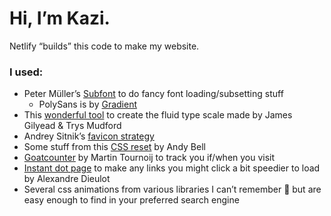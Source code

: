 # Hi, I’m Kazi.

Netlify “builds” this code to make my website.

### I used:
- Peter Müller’s [Subfont](https://github.com/Munter/subfont) to do fancy font loading/subsetting stuff
	- PolySans is by [Gradient](https://wearegradient.net/about/)
- This [wonderful tool](https://utopia.fyi) to create the fluid type scale made by James Gilyead & Trys Mudford
- Andrey Sitnik’s [favicon strategy](https://evilmartians.com/chronicles/how-to-favicon-in-2021-six-files-that-fit-most-needs)
- Some stuff from this [CSS reset](https://piccalil.li/blog/a-modern-css-reset) by Andy Bell
- [Goatcounter](https://www.goatcounter.com) by Martin Tournoij to track you if/when you visit
- [Instant dot page](https://instant.page) to make any links you might click a bit speedier to load by Alexandre Dieulot
- Several css animations from various libraries I can’t remember 😬 but are easy enough to find in your preferred search engine
